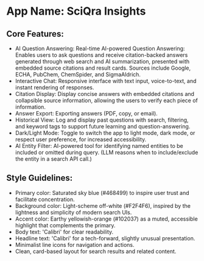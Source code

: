 # **App Name**: SciQra Insights

## Core Features:

- AI Question Answering: Real-time AI-powered Question Answering: Enables users to ask questions and receive citation-backed answers generated through web search and AI summarization, presented with embedded source citations and result cards. Sources include Google, ECHA, PubChem, ChemSpider, and SigmaAldrich.
- Interactive Chat: Responsive interface with text input, voice-to-text, and instant rendering of responses.
- Citation Display: Display concise answers with embedded citations and collapsible source information, allowing the users to verify each piece of information.
- Answer Export: Exporting answers (PDF, copy, or email).
- Historical View: Log and display past questions with search, filtering, and keyword tags to support future learning and question-answering.
- Dark/Light Mode: Toggle to switch the app to light mode, dark mode, or respect user preference, for increased accessibility.
- AI Entity Filter: AI-powered tool for identifying named entities to be included or omitted during query. (LLM reasons when to include/exclude the entity in a search API call.)

## Style Guidelines:

- Primary color: Saturated sky blue (#468499) to inspire user trust and facilitate concentration.
- Background color: Light-scheme off-white (#F2F4F6), inspired by the lightness and simplicity of modern search UIs.
- Accent color: Earthy yellowish-orange (#102037) as a muted, accessible highlight that complements the primary.
- Body text: 'Calibri' for clear readability.
- Headline text: 'Calibri' for a tech-forward, slightly unusual presentation.
- Minimalist line icons for navigation and actions.
- Clean, card-based layout for search results and related content.
